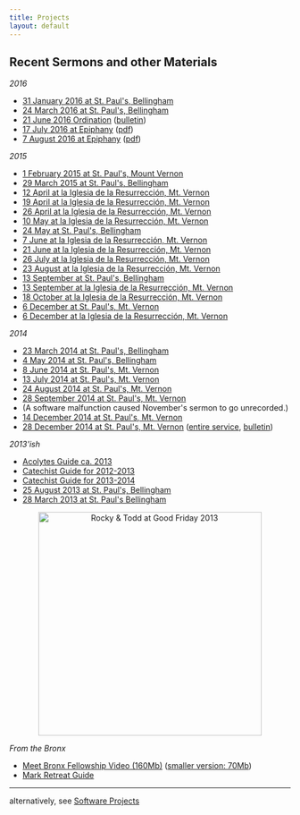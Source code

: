 ```yaml
---
title: Projects
layout: default
---
```


Recent Sermons and other Materials
----------------------------------

*2016*

* [31 January 2016 at St. Paul's, Bellingham](http://cdn.boidem.org/2016/StPBhm201601310900.mp3)
* [24 March 2016 at St. Paul's, Bellingham](http://cdn.boidem.org/2016/StPBhm20160324.mp3)
* [21 June 2016 Ordination](http://cdn.boidem.org/2016/Ordination20160621.mp3) ([bulletin](http://cdn.boidem.org/2016/OrdinationBulletin20160621.pf))
* [17 July 2016 at Epiphany](http://cdn.boidem.org/2016/Epiphany20160717.mp3) ([pdf](http://cdn.boidem.org/2016/Epiphany20160717.pdf))
* [7 August 2016 at Epiphany](http://cdn.boidem.org/2016/Epiphany20160807.mp3) ([pdf](http://cdn.boidem.org/2016/Epiphany20160807.pdf))

*2015*

* [1 February 2015 at St. Paul's, Mount Vernon](http://cdn.boidem.org/2015/StPMtV20150201.mp3)
* [29 March 2015 at St. Paul's, Bellingham](http://cdn.boidem.org/2015/StPBhm20150329.mp3)
* [12 April at la Iglesia de la Resurrección, Mt. Vernon](http://cdn.boidem.org/2015/IdR20150412.mp3)
* [19 April at la Iglesia de la Resurrección, Mt. Vernon](http://cdn.boidem.org/2015/IdR20150419.mp3)
* [26 April at la Iglesia de la Resurrección, Mt. Vernon](http://cdn.boidem.org/2015/IdR20150426.mp3)
* [10 May at la Iglesia de la Resurrección, Mt. Vernon](http://cdn.boidem.org/2015/IdR20150510.mp3)
* [24 May at St. Paul's, Bellingham](http://cdn.boidem.org/2015/StPBhm20150524.mp3)
* [7 June at la Iglesia de la Resurrección, Mt. Vernon](http://cdn.boidem.org/2015/IdR20150607.mp3)
* [21 June at la Iglesia de la Resurrección, Mt. Vernon](http://cdn.boidem.org/2015/IdR20150621.mp3)
* [26 July at la Iglesia de la Resurrección, Mt. Vernon](http://cdn.boidem.org/2015/IdR20150726.mp3)
* [23 August at la Iglesia de la Resurrección, Mt. Vernon](http://cdn.boidem.org/2015/IdR20150823.mp3)
* [13 September at St. Paul's, Bellingham](http://cdn.boidem.org/2015/StPBhm201509131030.mp3)
* [13 September at la Iglesia de la Resurrección, Mt. Vernon](http://cdn.boidem.org/2015/IdR20150913.mp3)
* [18 October at la Iglesia de la Resurrección, Mt. Vernon](http://cdn.boidem.org/2015/IdR20151018.mp3)
* [6 December at St. Paul's, Mt. Vernon](http://cdn.boidem.org/2015/StPMV20151206.mp3)
* [6 December at la Iglesia de la Resurrección, Mt. Vernon](http://cdn.boidem.org/2015/IdR20151206.mp3)

*2014*

* [23 March 2014 at St. Paul's, Bellingham](http://cdn.boidem.org/2014/StP20140323.mp3)
* [4 May 2014 at St. Paul's, Bellingham](http://cdn.boidem.org/2014/StP20140504.mp3)
* [8 June 2014 at St. Paul's, Mt. Vernon](http://cdn.boidem.org/2014/StPMtV20140608.mp3)
* [13 July 2014 at St. Paul's, Mt. Vernon](http://cdn.boidem.org/2014/StPMtV20140713.mp3)
* [24 August 2014 at St. Paul's, Mt. Vernon](http://cdn.boidem.org/2014/StPMtV20140824.mp3)
* [28 September 2014 at St. Paul's, Mt. Vernon](http://cdn.boidem.org/2014/StPMtV20140928.mp3)
* (A software malfunction caused November's sermon to go unrecorded.)
* [14 December 2014 at St. Paul's, Mt. Vernon](http://cdn.boidem.org/2014/StPMtV20141214.mp3)
* [28 December 2014 at St. Paul's, Mt. Vernon](http://cdn.boidem.org/2014/StPMtV20141228MP-Sermon-MA.mp3) ([entire service](http://cdn.boidem.org/2014/StPMtV20141228MP.mp3), [bulletin](http://cdn.boidem.org/2014/StPMtV20141228MP.pdf))

*2013'ish*

* [Acolytes Guide ca. 2013](http://cdn.boidem.org/2013/acolyteBooklet2013.pdf)
* [Catechist Guide for 2012-2013](http://cdn.boidem.org/2013/CatechistGuide2013.pdf)
* [Catechist Guide for 2013-2014](http://cdn.boidem.org/2013/CatechistGuide2014.pdf)
* [25 August 2013 at St. Paul's, Bellingham](http://cdn.boidem.org/2013/StP201308251030.mp3)
* [28 March 2013 at St. Paul's Bellingham](http://cdn.boidem.org/2013/StPBhm20130328.mp3)

<center>
<img alt="Rocky &amp; Todd at Good Friday 2013" src="http://cdn.boidem.org/2013/GoodFriday.JPG" width="400"/>
</center>

*From the Bronx*

* [Meet Bronx Fellowship Video (160Mb)](http://cdn.boidem.org/bx/Supporters2005.m4v) ([smaller version: 70Mb](http://cdn.boidem.org/bx/Supporters2005-small.m4v))
* [Mark Retreat Guide](http://cdn.boidem.org/bx/markretreat.pdf)



-----------

alternatively, see  [Software Projects](softwareProjects.html)
